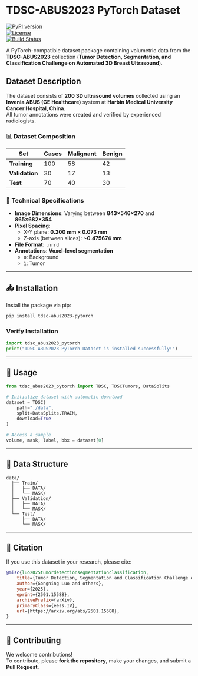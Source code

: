 # TDSC-ABUS2023 PyTorch Dataset

[![PyPI version](https://img.shields.io/pypi/v/tdsc-abus2023-pytorch)](https://pypi.org/project/tdsc-abus2023-pytorch/)  
[![License](https://img.shields.io/badge/license-MIT-blue.svg)](LICENSE)  
[![Build Status](https://img.shields.io/github/actions/workflow/status/mralinp/tdsc-abus2023-pytorch/python-publish.yml?branch=main)](https://github.com/mralinp/tdsc-abus2023-pytorch/actions)

A PyTorch-compatible dataset package containing volumetric data from the **TDSC-ABUS2023** collection (**Tumor Detection, Segmentation, and Classification Challenge on Automated 3D Breast Ultrasound**).

## Dataset Description

The dataset consists of **200 3D ultrasound volumes** collected using an **Invenia ABUS (GE Healthcare)** system at **Harbin Medical University Cancer Hospital, China**.  
All tumor annotations were created and verified by experienced radiologists.

### 📊 Dataset Composition

| **Set**       | **Cases** | **Malignant** | **Benign** |
|--------------|----------|--------------|------------|
| **Training**  | 100      | 58           | 42         |
| **Validation**| 30       | 17           | 13         |
| **Test**      | 70       | 40           | 30         |

### 📌 Technical Specifications
- **Image Dimensions**: Varying between **843×546×270** and **865×682×354**  
- **Pixel Spacing**:
  - X-Y plane: **0.200 mm × 0.073 mm**
  - Z-axis (between slices): **~0.475674 mm**
- **File Format**: `.nrrd`
- **Annotations**: **Voxel-level segmentation**
  - `0`: Background
  - `1`: Tumor  

---

## 📥 Installation

Install the package via pip:

```bash
pip install tdsc-abus2023-pytorch
```

### Verify Installation

```python
import tdsc_abus2023_pytorch
print("TDSC-ABUS2023 PyTorch Dataset is installed successfully!")
```

---

## 🚀 Usage

```python
from tdsc_abus2023_pytorch import TDSC, TDSCTumors, DataSplits

# Initialize dataset with automatic download
dataset = TDSC(
    path="./data",
    split=DataSplits.TRAIN,
    download=True
)

# Access a sample
volume, mask, label, bbx = dataset[0]
```
---

## 📂 Data Structure
```
data/
  ├── Train/
  │   ├── DATA/
  │   └── MASK/
  ├── Validation/
  │   ├── DATA/
  │   └── MASK/
  └── Test/
      ├── DATA/
      └── MASK/
```

---

## 📖 Citation

If you use this dataset in your research, please cite:

```bibtex
@misc{luo2025tumordetectionsegmentationclassification,
    title={Tumor Detection, Segmentation and Classification Challenge on Automated 3D Breast Ultrasound: The TDSC-ABUS Challenge},
    author={Gongning Luo and others},
    year={2025},
    eprint={2501.15588},
    archivePrefix={arXiv},
    primaryClass={eess.IV},
    url={https://arxiv.org/abs/2501.15588},
}
```

---

## 🤝 Contributing

We welcome contributions!  
To contribute, please **fork the repository**, make your changes, and submit a **Pull Request**.